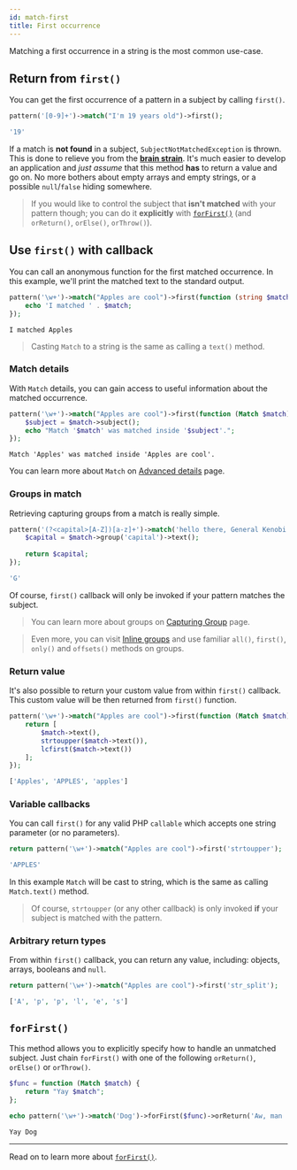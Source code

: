 ```yaml
---
id: match-first
title: First occurrence
---
```


Matching a first occurrence in a string is the most common use-case.

## Return from `first()`

You can get the first occurrence of a pattern in a subject by calling `first()`.

```php
pattern('[0-9]+')->match("I'm 19 years old")->first();
```
```php
'19'
```

If a match is **not found** in a subject, `SubjectNotMatchedException` is thrown. This is done to relieve you from the 
[**brain strain**](overview.md#brain-strain). It's much easier to develop an application and *just assume* that this 
method **has** to return a value and go on. No more bothers about empty arrays and empty strings, or a possible
`null`/`false` hiding somewhere.

> If you would like to control the subject that **isn't matched** with your pattern though; 
> you can do it **explicitly** with [`forFirst()`](#forfirst) (and `orReturn()`, `orElse()`, `orThrow()`).

## Use `first()` with callback

You can call an anonymous function for the first matched occurrence. In this example, we'll print the matched text to the 
standard output.

```php
pattern('\w+')->match("Apples are cool")->first(function (string $match) {
    echo 'I matched ' . $match;
});
```
```text
I matched Apples
```

> Casting `Match` to a string is the same as calling a `text()` method.

### Match details

With `Match` details, you can gain access to useful information about the matched occurrence. 

```php
pattern('\w+')->match("Apples are cool")->first(function (Match $match) {
    $subject = $match->subject();
    echo "Match '$match' was matched inside '$subject'.";
});
```
```text
Match 'Apples' was matched inside 'Apples are cool'.
```

You can learn more about `Match` on [Advanced details](match-details.md) page.

### Groups in match

Retrieving capturing groups from a match is really simple.

```php
pattern('(?<capital>[A-Z])[a-z]+')->match('hello there, General Kenobi')->first(Match $match) {
    $capital = $match->group('capital')->text();
    
    return $capital;
});
```
```php
'G'
```

Of course, `first()` callback will only be invoked if your pattern matches the subject.

> You can learn more about groups on [Capturing Group](match-groups.md) page. 

> Even more, you can visit [Inline groups](match-group.md) and use familiar `all()`, `first()`, `only()` and `offsets()` 
> methods on groups. 

### Return value

It's also possible to return your custom value from within `first()` callback. This custom value will be then returned 
from `first()` function.

```php
pattern('\w+')->match("Apples are cool")->first(function (Match $match) {
    return [
        $match->text(), 
        strtoupper($match->text()),
        lcfirst($match->text())
    ];
});
```
```php
['Apples', 'APPLES', 'apples']
```

### Variable callbacks

You can call `first()` for any valid PHP `callable` which accepts one string parameter (or no parameters).

```php
return pattern('\w+')->match("Apples are cool")->first('strtoupper');
```
```php
'APPLES'
```

In this example `Match` will be cast to string, which is the same as calling `Match.text()` method.

> Of course, `strtoupper` (or any other callback) is only invoked **if** your subject is matched with the pattern.

### Arbitrary return types

From within `first()` callback, you can return any value, including: objects, arrays, booleans and `null`.

```php
return pattern('\w+')->match("Apples are cool")->first('str_split');
```
```php
['A', 'p', 'p', 'l', 'e', 's']
```

## `forFirst()`

This method allows you to explicitly specify how to handle an unmatched subject. Just chain `forFirst()` with
one of the following `orReturn()`, `orElse()` or `orThrow()`.

```php
$func = function (Match $match) {
    return "Yay $match";
};

echo pattern('\w+')->match('Dog')->forFirst($func)->orReturn('Aw, man :/');
```
```text
Yay Dog
```

---

Read on to learn more about [`forFirst()`](match-for-first.md).
